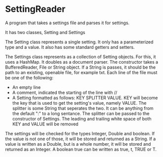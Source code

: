 # SettingReader
A program that takes a settings file and parses it for settings.

It has two classes, Setting and Settings

The Setting class represents a single setting. It only has a parameterized type and a value. 
It also has some standard getters and setters.

The Settings class represents as a collection of Setting objects. For this, it uses a HashMap.
It doubles as a document parser. The constructor takes a BufferedReader, File or String object. 
If a String is passes, it should be the path to an existing, openable file, for example txt.
Each line of the file must be one of the following:
 - An empty line
 - A comment, indicated the starting of the line with //
 - A Setting formatted as follows: KEY SPLITTER VALUE. KEY will become the key that is used to get the setting's value, 
    namely VALUE. The splitter is some String that seperates the two. It can be anything from the default ":" to a long sentance.
    The splitter can be passed to the constructor of Settings. The leading and trailing white space of both KEY and VALUE will be removed
    
The settings will be checked for the types Integer, Double and boolean. If the value is not one of those, it will be stored and returned 
as a String. If a value is written as a Double, but is a whole number, it will be stored and returned as an Integer. A boolean true can be
written as true, t, TRUE or T. 
